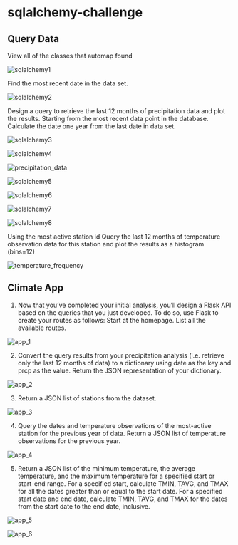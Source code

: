 # sqlalchemy-challenge

## Query Data

View all of the classes that automap found

![sqlalchemy1](https://user-images.githubusercontent.com/113717031/205527936-009fc564-709b-4454-9536-1b5a6342010d.png)

Find the most recent date in the data set.

![sqlalchemy2](https://user-images.githubusercontent.com/113717031/205528002-3a4c7a6e-6e3f-4719-9627-196d5e21c095.png)

Design a query to retrieve the last 12 months of precipitation data and plot the results. 
Starting from the most recent data point in the database.
Calculate the date one year from the last date in data set.

![sqlalchemy3](https://user-images.githubusercontent.com/113717031/205528086-37295cac-fda8-4908-8e14-2d196412f1f4.png)

![sqlalchemy4](https://user-images.githubusercontent.com/113717031/205528269-9dc3f1a9-09e5-4859-bf53-103f5f528d3c.png)

![precipitation_data](https://user-images.githubusercontent.com/113717031/205529097-47023fa1-d706-4219-9436-790f65a94b92.png)

![sqlalchemy5](https://user-images.githubusercontent.com/113717031/205528294-8979c68a-92e1-40bb-a9c9-fb0e5da9b9c1.png)

![sqlalchemy6](https://user-images.githubusercontent.com/113717031/205528310-4639e8f9-102d-404e-8f1b-adae1de20db6.png)

![sqlalchemy7](https://user-images.githubusercontent.com/113717031/205528335-d3f2fb57-18c3-4213-9a3c-5b6836c78a81.png)

![sqlalchemy8](https://user-images.githubusercontent.com/113717031/205529168-47aa2075-65b5-4f18-821b-0bf6af57220a.png)

Using the most active station id
Query the last 12 months of temperature observation data for this station and plot the results as a histogram (bins=12)

![temperature_frequency](https://user-images.githubusercontent.com/113717031/205529197-b6001e97-74a4-4bb3-aa70-ff834d73cd3d.png)

## Climate App

1) Now that you’ve completed your initial analysis, you’ll design a Flask API based on the queries that you just developed. To do so, use Flask to create your routes as follows:
Start at the homepage.
List all the available routes.

![app_1](https://user-images.githubusercontent.com/113717031/205529507-af37915c-3d76-43d0-8d6b-e9ff1abc21a3.png)

2) Convert the query results from your precipitation analysis (i.e. retrieve only the last 12 months of data) to a dictionary using date as the key and prcp as the value.
Return the JSON representation of your dictionary.

![app_2](https://user-images.githubusercontent.com/113717031/205529568-6af24cac-33c1-45e8-98e6-cb2107216805.png)

3) Return a JSON list of stations from the dataset.

![app_3](https://user-images.githubusercontent.com/113717031/205529644-2730952d-09e2-4005-a5e5-ccce62926822.png)

4) Query the dates and temperature observations of the most-active station for the previous year of data.
Return a JSON list of temperature observations for the previous year.

![app_4](https://user-images.githubusercontent.com/113717031/205529720-eaca8da0-db30-48a9-9531-0130940fa48a.png)

5) Return a JSON list of the minimum temperature, the average temperature, and the maximum temperature for a specified start or start-end range.
For a specified start, calculate TMIN, TAVG, and TMAX for all the dates greater than or equal to the start date.
For a specified start date and end date, calculate TMIN, TAVG, and TMAX for the dates from the start date to the end date, inclusive.

![app_5](https://user-images.githubusercontent.com/113717031/205529764-f4ab0165-fca9-4cac-886c-49fb00ac0c0d.png)

![app_6](https://user-images.githubusercontent.com/113717031/205529788-606dcfd2-ec7e-4656-8c57-1372aee5dc06.png)
